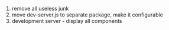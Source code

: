 1. remove all useless junk
2. move dev-server.js to separate package, make it configurable 
3. development server - display all components 
